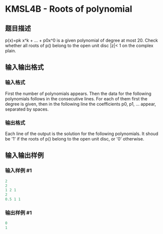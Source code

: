 # KMSL4B - Roots of polynomial

## 题目描述

p(x)=pk x^k + ... + p0x^0 is a given polynomial of degree at most 20. Check whether all roots of p() belong to the open unit disc |z|< 1 on the complex plain.

## 输入输出格式

### 输入格式

 First the number of polynomials appears. Then the data for the following polynomials follows in the consecutive lines. For each of them first the degree is given, then in the following line the coefficients p0, p1, ... appear, separated by spaces.

### 输出格式

 Each line of the output is the solution for the following polynomials. It shoud be '1' if the roots of p() belong to the open unit disc, or '0' otherwise.

## 输入输出样例

### 输入样例 #1

```cpp
2
2
1 2 1
2
0.5 1 1
```


### 输出样例 #1

```cpp
0
1
```


